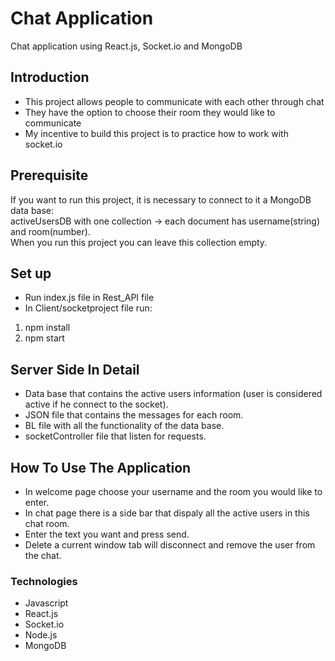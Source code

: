 # Chat Application
Chat application using React.js, Socket.io and MongoDB

## Introduction
- This project allows people to communicate with each other through chat
- They have the option to choose their room they would like to communicate
- My incentive to build this project is to practice how to work with socket.io

## Prerequisite
If you want to run this project, it is necessary to connect to it a MongoDB data base:\
activeUsersDB with one collection -> each document has username(string) and room(number).\
When you run this project you can leave this collection empty.

## Set up
- Run index.js file in Rest_API file
- In Client/socketproject file run:
1. npm install
2. npm start

## Server Side In Detail
- Data base that contains the active users information (user is considered active if he connect to the socket).
- JSON file that contains the messages for each room.
- BL file with all the functionality of the data base.
- socketController file that listen for requests.

## How To Use The Application
- In welcome page choose your username and the room you would like to enter.
- In chat page there is a side bar that dispaly all the active users in this chat room.
- Enter the text you want and press send.
- Delete a current window tab will disconnect and remove the user from the chat.

### Technologies
- Javascript
- React.js
- Socket.io
- Node.js
- MongoDB

